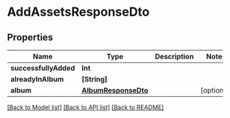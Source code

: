 # AddAssetsResponseDto

## Properties
Name | Type | Description | Notes
------------ | ------------- | ------------- | -------------
**successfullyAdded** | **Int** |  | 
**alreadyInAlbum** | **[String]** |  | 
**album** | [**AlbumResponseDto**](AlbumResponseDto.md) |  | [optional] 

[[Back to Model list]](../README.md#documentation-for-models) [[Back to API list]](../README.md#documentation-for-api-endpoints) [[Back to README]](../README.md)


